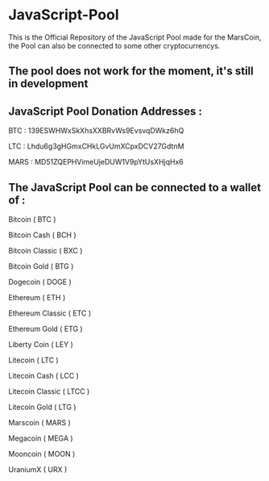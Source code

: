 # JavaScript-Pool

This is the Official Repository of the JavaScript Pool made for the MarsCoin, the Pool can also be connected to some other cryptocurrencys.

## The pool does not work for the moment, it's still in development

## JavaScript Pool Donation Addresses : 

BTC  : 139ESWHWxSkXhsXXBRvWs9EvsvqDWkz6hQ

LTC  : Lhdu6g3gHGmxCHkLGvUmXCpxDCV27GdtnM

MARS : MD51ZQEPHVimeUjeDUW1V9pYtUsXHjqHx6


## The JavaScript Pool can be connected to a wallet of :

Bitcoin ( BTC )

Bitcoin Cash ( BCH )

Bitcoin Classic ( BXC )

Bitcoin Gold ( BTG )

Dogecoin ( DOGE )

Ethereum ( ETH )

Ethereum Classic ( ETC )

Ethereum Gold ( ETG )

Liberty Coin ( LEY )

Litecoin ( LTC )

Litecoin Cash ( LCC )

Litecoin Classic ( LTCC )

Litecoin Gold ( LTG )

Marscoin ( MARS )

Megacoin ( MEGA )

Mooncoin ( MOON )

UraniumX ( URX )

